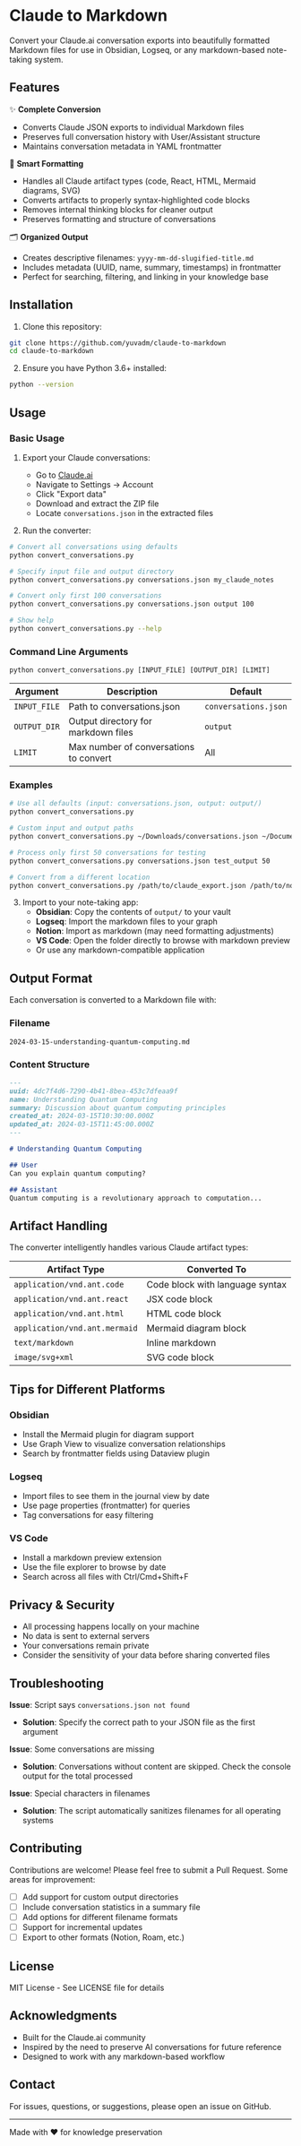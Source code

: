 # Claude to Markdown

Convert your Claude.ai conversation exports into beautifully formatted Markdown files for use in Obsidian, Logseq, or any markdown-based note-taking system.

## Features

✨ **Complete Conversion**
- Converts Claude JSON exports to individual Markdown files
- Preserves full conversation history with User/Assistant structure
- Maintains conversation metadata in YAML frontmatter

📝 **Smart Formatting**
- Handles all Claude artifact types (code, React, HTML, Mermaid diagrams, SVG)
- Converts artifacts to properly syntax-highlighted code blocks
- Removes internal thinking blocks for cleaner output
- Preserves formatting and structure of conversations

🗂️ **Organized Output**
- Creates descriptive filenames: `yyyy-mm-dd-slugified-title.md`
- Includes metadata (UUID, name, summary, timestamps) in frontmatter
- Perfect for searching, filtering, and linking in your knowledge base

## Installation

1. Clone this repository:
```bash
git clone https://github.com/yuvadm/claude-to-markdown
cd claude-to-markdown
```

2. Ensure you have Python 3.6+ installed:
```bash
python --version
```

## Usage

### Basic Usage

1. Export your Claude conversations:
   - Go to [Claude.ai](https://claude.ai)
   - Navigate to Settings → Account
   - Click "Export data"
   - Download and extract the ZIP file
   - Locate `conversations.json` in the extracted files

2. Run the converter:
```bash
# Convert all conversations using defaults
python convert_conversations.py

# Specify input file and output directory
python convert_conversations.py conversations.json my_claude_notes

# Convert only first 100 conversations
python convert_conversations.py conversations.json output 100

# Show help
python convert_conversations.py --help
```

### Command Line Arguments

```
python convert_conversations.py [INPUT_FILE] [OUTPUT_DIR] [LIMIT]
```

| Argument | Description | Default |
|----------|-------------|---------|
| `INPUT_FILE` | Path to conversations.json | `conversations.json` |
| `OUTPUT_DIR` | Output directory for markdown files | `output` |
| `LIMIT` | Max number of conversations to convert | All |

### Examples

```bash
# Use all defaults (input: conversations.json, output: output/)
python convert_conversations.py

# Custom input and output paths
python convert_conversations.py ~/Downloads/conversations.json ~/Documents/claude-notes

# Process only first 50 conversations for testing
python convert_conversations.py conversations.json test_output 50

# Convert from a different location
python convert_conversations.py /path/to/claude_export.json /path/to/notes
```

3. Import to your note-taking app:
   - **Obsidian**: Copy the contents of `output/` to your vault
   - **Logseq**: Import the markdown files to your graph
   - **Notion**: Import as markdown (may need formatting adjustments)
   - **VS Code**: Open the folder directly to browse with markdown preview
   - Or use any markdown-compatible application

## Output Format

Each conversation is converted to a Markdown file with:

### Filename
```
2024-03-15-understanding-quantum-computing.md
```

### Content Structure
```markdown
---
uuid: 4dc7f4d6-7290-4b41-8bea-453c7dfeaa9f
name: Understanding Quantum Computing
summary: Discussion about quantum computing principles
created_at: 2024-03-15T10:30:00.000Z
updated_at: 2024-03-15T11:45:00.000Z
---

# Understanding Quantum Computing

## User
Can you explain quantum computing?

## Assistant
Quantum computing is a revolutionary approach to computation...
```

## Artifact Handling

The converter intelligently handles various Claude artifact types:

| Artifact Type | Converted To |
|--------------|--------------|
| `application/vnd.ant.code` | Code block with language syntax |
| `application/vnd.ant.react` | JSX code block |
| `application/vnd.ant.html` | HTML code block |
| `application/vnd.ant.mermaid` | Mermaid diagram block |
| `text/markdown` | Inline markdown |
| `image/svg+xml` | SVG code block |

## Tips for Different Platforms

### Obsidian
- Install the Mermaid plugin for diagram support
- Use Graph View to visualize conversation relationships
- Search by frontmatter fields using Dataview plugin

### Logseq
- Import files to see them in the journal view by date
- Use page properties (frontmatter) for queries
- Tag conversations for easy filtering

### VS Code
- Install a markdown preview extension
- Use the file explorer to browse by date
- Search across all files with Ctrl/Cmd+Shift+F

## Privacy & Security

- All processing happens locally on your machine
- No data is sent to external servers
- Your conversations remain private
- Consider the sensitivity of your data before sharing converted files

## Troubleshooting

**Issue**: Script says `conversations.json not found`
- **Solution**: Specify the correct path to your JSON file as the first argument

**Issue**: Some conversations are missing
- **Solution**: Conversations without content are skipped. Check the console output for the total processed

**Issue**: Special characters in filenames
- **Solution**: The script automatically sanitizes filenames for all operating systems

## Contributing

Contributions are welcome! Please feel free to submit a Pull Request. Some areas for improvement:

- [ ] Add support for custom output directories
- [ ] Include conversation statistics in a summary file
- [ ] Add options for different filename formats
- [ ] Support for incremental updates
- [ ] Export to other formats (Notion, Roam, etc.)

## License

MIT License - See LICENSE file for details

## Acknowledgments

- Built for the Claude.ai community
- Inspired by the need to preserve AI conversations for future reference
- Designed to work with any markdown-based workflow

## Contact

For issues, questions, or suggestions, please open an issue on GitHub.

---

Made with ❤️ for knowledge preservation